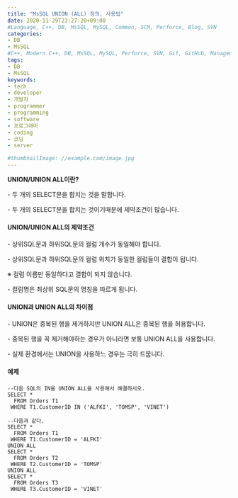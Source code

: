 ```yaml
---
title: "MsSQL UNION (ALL) 정의, 사용법"
date: 2020-11-29T23:27:20+09:00
#Language, C++, DB, MsSQL, MySQL, Common, SCM, Perforce, Blog, SVN
categories:
- DB
- MsSQL
#C++, Modern C++, DB, MsSQL, MySQL, Perforce, SVN, Git, GitHub, Management, Blog, Hugo, Architecture
tags:
- DB
- MsSQL
keywords:
- tech
- developer
- 개발자
- programmer
- programming
- software
- 프로그래머
- coding
- 코딩
- server

#thumbnailImage: //example.com/image.jpg
---
```


**UNION/UNION ALL이란?**

 \- 두 개의 SELECT문을 합치는 것을 말합니다.

 \- 두 개의 SELECT문을 합치는 것이기때문에 제약조건이 많습니다.

<!--more-->

#### UNION/UNION ALL의 제약조건

 \- 상위SQL문과 하위SQL문의 컬럼 개수가 동일해야 합니다.

 \- 상위SQL문과 하위SQL문의 컬럼 위치가 동일한 컬럼들이 결합이 됩니다.

 ※ 컬럼 이름만 동일하다고 결합이 되지 않습니다.

 \- 컬럼명은 최상위 SQL문의 명칭을 따르게 됩니다.



#### UNION과 UNION ALL의 차이점

 \- UNION은 중복된 행을 제거하지만 UNION ALL은 중복된 행을 허용합니다.

 \- 중복된 행을 꼭 제거해야하는 경우가 아니라면 보통 UNION ALL을 사용합니다.

 \- 실제 환경에서는 UNION을 사용하느 경우는 극히 드뭅니다.



#### 예제

```mssql
--다음 SQL의 IN을 UNION ALL을 사용해서 해결하시오.
SELECT *
  FROM Orders T1
 WHERE T1.CustomerID IN ('ALFKI', 'TOMSP', 'VINET')

--다음과 같다.
SELECT *
  FROM Orders T1
 WHERE T1.CustomerID = 'ALFKI'
UNION ALL
SELECT *
  FROM Orders T2
 WHERE T2.CustomerID = 'TOMSP'
UNION ALL
SELECT *
  FROM Orders T3
 WHERE T3.CustomerID = 'VINET'
```

